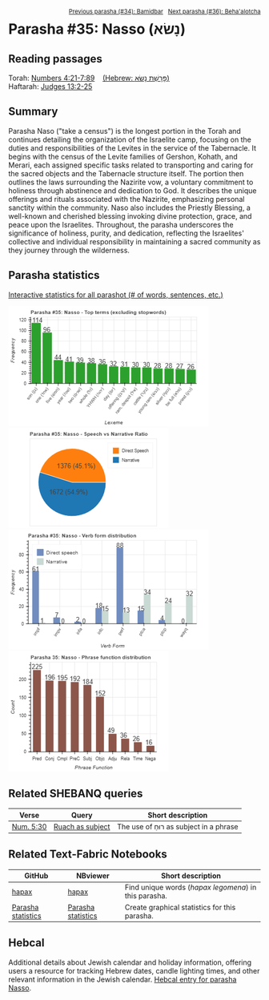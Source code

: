 <span style="float: right;"><sup><a href="../34%20-%20Bamidbar">Previous parasha (#34): Bamidbar</a> &nbsp;&nbsp;<a href="../36%20-%20BehaAlotcha">Next parasha (#36): Beha'alotcha</a></sup></span>

# Parasha #35: Nasso (נָשׂא)

## Reading passages

Torah: [Numbers 4:21-7:89](https://www.stepbible.org/?q=version=NASB2020|reference=Num.4:21-7:89&options=HNVUG) &nbsp;&nbsp; [(Hebrew: פָּרָשַׁת נָשׂא)](https://tikkun.io/#/p/naso)<br>
Haftarah: 
[Judges 13:2-25 ](https://www.stepbible.org/?q=version=NASB2020|reference=Jdg.13:2-25&options=HNVUG)

## Summary

Parasha Naso ("take a census") is the longest portion in the Torah and continues detailing the organization of the Israelite camp, focusing on the duties and responsibilities of the Levites in the service of the Tabernacle. It begins with the census of the Levite families of Gershon, Kohath, and Merari, each assigned specific tasks related to transporting and caring for the sacred objects and the Tabernacle structure itself. The portion then outlines the laws surrounding the Nazirite vow, a voluntary commitment to holiness through abstinence and dedication to God. It describes the unique offerings and rituals associated with the Nazirite, emphasizing personal sanctity within the community. Naso also includes the Priestly Blessing, a well-known and cherished blessing invoking divine protection, grace, and peace upon the Israelites. Throughout, the parasha underscores the significance of holiness, purity, and dedication, reflecting the Israelites' collective and individual responsibility in maintaining a sacred community as they journey through the wilderness.

## Parasha statistics

<a href="../../General/metrics_distribution.html" target="_blank">Interactive statistics for all parashot (# of words, sentences, etc.)</a>

<img src="top_terms.png">
<img src="speech_narrative_ratio.png">
<img src="verbform_distribution.png">
<img src="phrase_function_distribution.png">

## Related SHEBANQ queries

Verse | Query | Short description
--- | --- | --- 
<a href="https://www.stepbible.org/?q=version=NASB2020\|reference=Num.5:30&options=HNVUG" target="_blank">Num. 5:30</a> | <a href="https://shebanq.ancient-data.org/hebrew/text?iid=6312	&version=2021&page=1&mr=r&qw=q" target="_blank">Ruach as subject</a> | The use of רוּחַ as subject in a phrase

## Related Text-Fabric Notebooks

GitHub | NBviewer | Short description
---|---|---
<a href="https://github.com/tonyjurg/Parashot/tree/main/WeeklyParasha/35%20-%20Nasso/hapax.ipynb" target="_blank">hapax</a> | <a href="https://nbviewer.org/github/tonyjurg/Parashot/blob/main/WeeklyParasha/35%20-%20Nasso/hapax.ipynb" target="_blank">hapax</a>| Find unique words (*hapax legomena*) in this parasha.
<a href="https://github.com/tonyjurg/Parashot/tree/main/WeeklyParasha/35%20-%20Nasso/parasha_analysis.ipynb" target="_blank">Parasha statistics</a> | <a href="https://nbviewer.org/github/tonyjurg/Parashot/blob/main/WeeklyParasha/35%20-%20Nasso/parasha_analysis.ipynb" target="_blank">Parasha statistics</a>| Create graphical statistics for this parasha.

## Hebcal

Additional details about Jewish calendar and holiday information, offering users a resource for tracking Hebrew dates, candle lighting times, and other relevant information in the Jewish calendar. [Hebcal entry for parasha Nasso](https://www.hebcal.com/sedrot/nasso).

